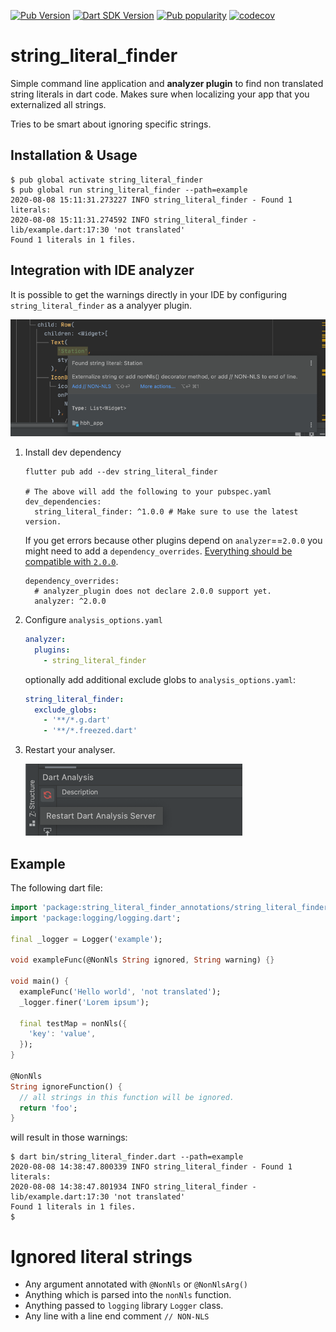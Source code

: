 [![Pub Version](https://badgen.net/pub/v/string_literal_finder)](https://pub.dev/packages/string_literal_finder/)
[![Dart SDK Version](https://badgen.net/pub/sdk-version/string_literal_finder)](https://pub.dev/packages/string_literal_finder/)
[![Pub popularity](https://badgen.net/pub/popularity/string_literal_finder)](https://pub.dev/packages/string_literal_finder/score)
[![codecov](https://codecov.io/gh/hpoul/string_literal_finder/branch/master/graph/badge.svg?token=CIEU46D62O)](https://codecov.io/gh/hpoul/string_literal_finder)

# string_literal_finder

Simple command line application and **analyzer plugin** to find non translated string literals
in dart code. Makes sure when localizing your app that you externalized all strings.

Tries to be smart about ignoring specific strings.

## Installation & Usage

```shell
$ pub global activate string_literal_finder
$ pub global run string_literal_finder --path=example
2020-08-08 15:11:31.273227 INFO string_literal_finder - Found 1 literals:
2020-08-08 15:11:31.274592 INFO string_literal_finder - lib/example.dart:17:30 'not translated'
Found 1 literals in 1 files.
```

## Integration with IDE analyzer

It is possible to get the warnings directly in your IDE by
configuring `string_literal_finder` as a analyyer plugin.

![IDE Warnings](_doc/string_literal_warning.png)

1. Install dev dependency

    ```shell
    flutter pub add --dev string_literal_finder

    # The above will add the following to your pubspec.yaml
    dev_dependencies:
      string_literal_finder: ^1.0.0 # Make sure to use the latest version.
    ```
   
   If you get errors because other plugins depend on `analyzer`==`2.0.0` you might need
   to add a `dependency_overrides`. [Everything should be compatible with `2.0.0`](https://github.com/dart-lang/sdk/commit/02fcbc74927787fa85dc41825fa71506ce00e86e).
   
   ```shell
   dependency_overrides:
     # analyzer_plugin does not declare 2.0.0 support yet.
     analyzer: ^2.0.0
   ```

2. Configure `analysis_options.yaml`

    ```yaml
    analyzer:
      plugins:
        - string_literal_finder

    ```

    optionally add additional exclude globs to `analysis_options.yaml`:

    ```yaml
    string_literal_finder:
      exclude_globs:
        - '**/*.g.dart'
        - '**/*.freezed.dart'
    ```

3. Restart your analyser.

    ![Restart analyzer](_doc/restart_analyzer.png)


## Example

The following dart file:

```dart
import 'package:string_literal_finder_annotations/string_literal_finder_annotations.dart';
import 'package:logging/logging.dart';

final _logger = Logger('example');

void exampleFunc(@NonNls String ignored, String warning) {}

void main() {
  exampleFunc('Hello world', 'not translated');
  _logger.finer('Lorem ipsum');

  final testMap = nonNls({
    'key': 'value',
  });
}

@NonNls
String ignoreFunction() {
  // all strings in this function will be ignored.
  return 'foo';
}
```

will result in those warnings:

```shell
$ dart bin/string_literal_finder.dart --path=example
2020-08-08 14:38:47.800339 INFO string_literal_finder - Found 1 literals:
2020-08-08 14:38:47.801934 INFO string_literal_finder - lib/example.dart:17:30 'not translated'
Found 1 literals in 1 files.
$ 
```

# Ignored literal strings

* Any argument annotated with `@NonNls` or `@NonNlsArg()`
* Anything which is parsed into the `nonNls` function.
* Anything passed to `logging` library `Logger` class.
* Any line with a line end comment `// NON-NLS`
